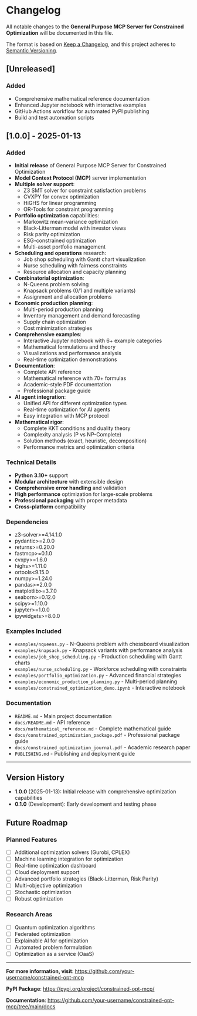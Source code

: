 # Changelog

All notable changes to the **General Purpose MCP Server for Constrained Optimization** will be documented in this file.

The format is based on [Keep a Changelog](https://keepachangelog.com/en/1.0.0/),
and this project adheres to [Semantic Versioning](https://semver.org/spec/v2.0.0.html).

## [Unreleased]

### Added
- Comprehensive mathematical reference documentation
- Enhanced Jupyter notebook with interactive examples
- GitHub Actions workflow for automated PyPI publishing
- Build and test automation scripts

## [1.0.0] - 2025-01-13

### Added
- **Initial release** of General Purpose MCP Server for Constrained Optimization
- **Model Context Protocol (MCP)** server implementation
- **Multiple solver support**:
  - Z3 SMT solver for constraint satisfaction problems
  - CVXPY for convex optimization
  - HiGHS for linear programming
  - OR-Tools for constraint programming
- **Portfolio optimization** capabilities:
  - Markowitz mean-variance optimization
  - Black-Litterman model with investor views
  - Risk parity optimization
  - ESG-constrained optimization
  - Multi-asset portfolio management
- **Scheduling and operations** research:
  - Job shop scheduling with Gantt chart visualization
  - Nurse scheduling with fairness constraints
  - Resource allocation and capacity planning
- **Combinatorial optimization**:
  - N-Queens problem solving
  - Knapsack problems (0/1 and multiple variants)
  - Assignment and allocation problems
- **Economic production planning**:
  - Multi-period production planning
  - Inventory management and demand forecasting
  - Supply chain optimization
  - Cost minimization strategies
- **Comprehensive examples**:
  - Interactive Jupyter notebook with 6+ example categories
  - Mathematical formulations and theory
  - Visualizations and performance analysis
  - Real-time optimization demonstrations
- **Documentation**:
  - Complete API reference
  - Mathematical reference with 70+ formulas
  - Academic-style PDF documentation
  - Professional package guide
- **AI agent integration**:
  - Unified API for different optimization types
  - Real-time optimization for AI agents
  - Easy integration with MCP protocol
- **Mathematical rigor**:
  - Complete KKT conditions and duality theory
  - Complexity analysis (P vs NP-Complete)
  - Solution methods (exact, heuristic, decomposition)
  - Performance metrics and optimization criteria

### Technical Details
- **Python 3.10+** support
- **Modular architecture** with extensible design
- **Comprehensive error handling** and validation
- **High performance** optimization for large-scale problems
- **Professional packaging** with proper metadata
- **Cross-platform** compatibility

### Dependencies
- z3-solver>=4.14.1.0
- pydantic>=2.0.0
- returns>=0.20.0
- fastmcp>=0.1.0
- cvxpy>=1.6.0
- highs>=1.11.0
- ortools<9.15.0
- numpy>=1.24.0
- pandas>=2.0.0
- matplotlib>=3.7.0
- seaborn>=0.12.0
- scipy>=1.10.0
- jupyter>=1.0.0
- ipywidgets>=8.0.0

### Examples Included
- `examples/nqueens.py` - N-Queens problem with chessboard visualization
- `examples/knapsack.py` - Knapsack variants with performance analysis
- `examples/job_shop_scheduling.py` - Production scheduling with Gantt charts
- `examples/nurse_scheduling.py` - Workforce scheduling with constraints
- `examples/portfolio_optimization.py` - Advanced financial strategies
- `examples/economic_production_planning.py` - Multi-period planning
- `examples/constrained_optimization_demo.ipynb` - Interactive notebook

### Documentation
- `README.md` - Main project documentation
- `docs/README.md` - API reference
- `docs/mathematical_reference.md` - Complete mathematical guide
- `docs/constrained_optimization_package.pdf` - Professional package guide
- `docs/constrained_optimization_journal.pdf` - Academic research paper
- `PUBLISHING.md` - Publishing and deployment guide

---

## Version History

- **1.0.0** (2025-01-13): Initial release with comprehensive optimization capabilities
- **0.1.0** (Development): Early development and testing phase

## Future Roadmap

### Planned Features
- [ ] Additional optimization solvers (Gurobi, CPLEX)
- [ ] Machine learning integration for optimization
- [ ] Real-time optimization dashboard
- [ ] Cloud deployment support
- [ ] Advanced portfolio strategies (Black-Litterman, Risk Parity)
- [ ] Multi-objective optimization
- [ ] Stochastic optimization
- [ ] Robust optimization

### Research Areas
- [ ] Quantum optimization algorithms
- [ ] Federated optimization
- [ ] Explainable AI for optimization
- [ ] Automated problem formulation
- [ ] Optimization as a service (OaaS)

---

**For more information, visit**: https://github.com/your-username/constrained-opt-mcp

**PyPI Package**: https://pypi.org/project/constrained-opt-mcp/

**Documentation**: https://github.com/your-username/constrained-opt-mcp/tree/main/docs
